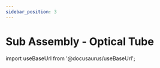 ```yaml
---
sidebar_position: 3
---
```


# Sub Assembly - Optical Tube 

import useBaseUrl from '@docusaurus/useBaseUrl';


<div>
    <object data={useBaseUrl('/img/test/OpticalSubassembly.svg')} type="image/svg+xml" id="mySVG"></object>
</div>